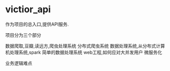 # victior_api

作为项目的总入口,提供API服务.

项目分为三个部分

数据爬取,豆瓣,读远方,爬虫处理系统
    分布式爬虫系统
数据处理系统,从分布式计算机处理系统,spark
    简单的数据处理系统
web工程,如何应对大并发用户
    微服务化

业务逻辑难点